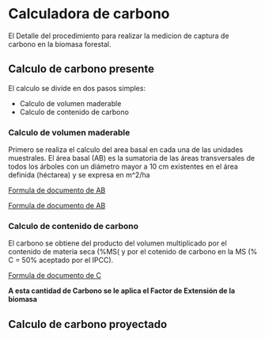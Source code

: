 # Calculadora de carbono
El 
Detalle del procedimiento para realizar la medicion de captura de carbono en la biomasa forestal. 

## Calculo de carbono presente
El calculo se divide en dos pasos simples:

* Calculo de volumen maderable
* Calculo de contenido de carbono

### Calculo de volumen maderable
Primero se realiza el calculo del area basal en cada una de las unidades muestrales.
El área basal (AB) es la sumatoria de las áreas transversales de todos los árboles con
un diámetro mayor a 10 cm existentes en el área definida (héctarea) y se expresa en m^2/ha

[Formula de documento de AB](https://www.google.com)

[Formula de documento de AB](https://www.google.com)

### Calculo de contenido de carbono
El carbono se obtiene del producto del volumen multiplicado por el contenido de materia seca
(%MS( y por el cotenido de carbono en la MS (% C = 50% aceptado por el IPCC). 

[Formula de documento de C](https://www.google.com)

**A esta cantidad de Carbono se le aplica el Factor de Extensión de la biomasa**

## Calculo de carbono proyectado

